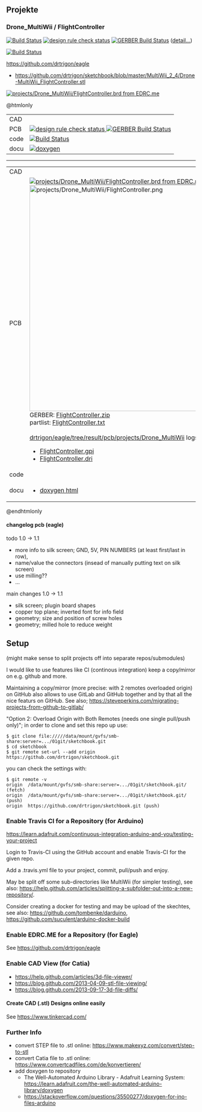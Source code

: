 ## Projekte
### Drone_MultiWii / FlightController
[![Build Status](https://travis-ci.org/drtrigon/sketchbook.svg?branch=master)](https://travis-ci.org/drtrigon/sketchbook)
[![design rule check status](https://edrc.me/api/v1/user/drtrigon/project/eagle/img/status.svg)](https://edrc.me/g/drtrigon/eagle)
[![GERBER Build Status](https://travis-ci.org/drtrigon/eagle.svg?branch=master)](https://travis-ci.org/drtrigon/eagle)
([detail...](https://rawgit.com/drtrigon/sketchbook/master/MultiWii_2_4/status.html))

[![Build Status](https://travis-ci.org/drtrigon/docker-sketchbook.svg?branch=master)](https://travis-ci.org/drtrigon/docker-sketchbook)

https://github.com/drtrigon/eagle

* https://github.com/drtrigon/sketchbook/blob/master/MultiWii_2_4/Drone-MultiWii_FlightController.stl

[![projects/Drone_MultiWii/FlightController.brd from EDRC.me](https://edrc.me/api/v1/user/drtrigon/project/eagle/img/file/projects%2FDrone_MultiWii%2FFlightController.png?ref=refs%2Fheads%2Fmaster)](https://edrc.me/g/drtrigon/eagle)

@htmlonly
    <table>
      <tr>
        <td>CAD</td>
        <td>
        </td>
      </tr>
      <tr>
        <td>PCB</td>
        <td>
          <a href="https://edrc.me/g/drtrigon/eagle">
            <img alt="design rule check status" src="https://edrc.me/api/v1/user/drtrigon/project/eagle/img/status.svg" />
          </a>
          <a href="https://travis-ci.org/drtrigon/eagle">
            <img alt="GERBER Build Status" src="https://travis-ci.org/drtrigon/eagle.svg?branch=master" />
          </a><br>
        </td>
      </tr>
      <tr>
        <td>code</td>
        <td>
          <a href="https://travis-ci.org/drtrigon/sketchbook">
            <img alt="Build Status" src="https://travis-ci.org/drtrigon/sketchbook.svg?branch=master" />
          </a><br>
        </td>
      </tr>
      <tr>
        <td>docu</td>
        <td>
          <a href="http://www.doxygen.org/index.html">
            <img src="https://raw.githubusercontent.com/drtrigon/sketchbook/result/docu/doc/html/doxygen.png" alt="doxygen">
          </a><br>
        </td>
      </tr>
    </table>
    <hr>
    <table>
      <tr>
        <td>CAD</td>
        <td>
          <script src="https://embed.github.com/view/3d/drtrigon/sketchbook/master/MultiWii_2_4/Drone-MultiWii_FlightController.stl"></script><br>
        </td>
      </tr>
      <tr>
        <td>PCB</td>
        <td>
          <!--<a href="https://edrc.me/g/drtrigon/eagle">
            <img alt="design rule check status" src="https://edrc.me/api/v1/user/drtrigon/project/eagle/img/status.svg" />
          </a><br>-->
          <a href="https://edrc.me/g/drtrigon/eagle">
            <img alt="projects/Drone_MultiWii/FlightController.brd from EDRC.me" src="https://edrc.me/api/v1/user/drtrigon/project/eagle/img/file/projects%2FDrone_MultiWii%2FFlightController.png?ref=refs%2Fheads%2Fmaster" />
          </a><br>
          <a href="https://github.com/drtrigon/eagle/blob/result/pcb/projects/Drone_MultiWii/FlightController.png">
            <img alt="projects/Drone_MultiWii/FlightController.png" width="600" src="https://raw.githubusercontent.com/drtrigon/eagle/result/pcb/projects/Drone_MultiWii/FlightController.png" />
          </a><br>
          GERBER: <a href="https://github.com/drtrigon/eagle/blob/result/pcb/projects/Drone_MultiWii/FlightController.zip">FlightController.zip</a><br>
          partlist: <a href="https://github.com/drtrigon/eagle/blob/result/pcb/projects/Drone_MultiWii/FlightController.txt">FlightController.txt</a><br>
          <br>
          <a href="https://github.com/drtrigon/eagle/tree/result/pcb/projects/Drone_MultiWii">drtrigon/eagle/tree/result/pcb/projects/Drone_MultiWii</a> logs:<br>
          <ul>
            <li><a href="https://github.com/drtrigon/eagle/blob/result/pcb/projects/Drone_MultiWii/FlightController.gpi">FlightController.gpi</a></li>
            <li><a href="https://github.com/drtrigon/eagle/blob/result/pcb/projects/Drone_MultiWii/FlightController.dri">FlightController.dri</a></li>
          </ul>
        </td>
      </tr>
      <tr>
        <td>code</td>
        <td>
          <!--<a href="https://travis-ci.org/drtrigon/sketchbook">
            <img alt="Build Status" src="https://travis-ci.org/drtrigon/sketchbook.svg?branch=master" />
          </a><br>-->
        </td>
      </tr>
      <tr>
        <td>docu</td>
        <td>
          <ul>
            <li><a href="https://rawgit.com/drtrigon/sketchbook/result/docu/doc/html/index.html">doxygen html</a></li>
            <!--<li><a href="https://github.com/drtrigon/sketchbook/blob/result/docu/doc/latex/refman.pdf">doxygen pdf</a></li>-->
          </ul>
        </td>
      </tr>
    </table>
@endhtmlonly

#### changelog pcb (eagle)

todo 1.0 -> 1.1

* more info to silk screen; GND, 5V, PIN NUMBERS (at least first/last in row), 
* name/value the connectors (insead of manually putting text on silk screen)
* use milling??
* ...

main changes 1.0 -> 1.1

* silk screen; plugin board shapes
* copper top plane; inverted font for info field
* geometry; size and position of screw holes
* geometry; milled hole to reduce weight

## Setup
(might make sense to split projects off into separate repos/submodules)

I would like to use features like CI (continous integration) keep a copy/mirror on e.g. github and more.

Maintaining a copy/mirror (more precise: with 2 remotes overloaded origin) on GitHub also allows
to use GitLab and GitHub together and by that all the nice featurs on GitHub.
See also; https://steveperkins.com/migrating-projects-from-github-to-gitlab/

"Option 2: Overload Origin with Both Remotes (needs one single pull/push only)"; in order to clone
and set this repo up use:
```
$ git clone file://///data/mount/gvfs/smb-share:server=.../01git/sketchbook.git
$ cd sketchbook
$ git remote set-url --add origin https://github.com/drtrigon/sketchbook.git
```
you can check the settings with:
```
$ git remote -v
origin  /data/mount/gvfs/smb-share:server=.../01git/sketchbook.git/ (fetch)
origin  /data/mount/gvfs/smb-share:server=.../01git/sketchbook.git/ (push)
origin  https://github.com/drtrigon/sketchbook.git (push)
```

### Enable Travis CI for a Repository (for Arduino)
https://learn.adafruit.com/continuous-integration-arduino-and-you/testing-your-project

Login to Travis-CI using the GitHub account and enable Travis-CI for the given repo.

Add a .travis.yml file to your project, commit, pull/push and enjoy.

May be split off some sub-directories like MultiWii (for simpler testing),
see also: https://help.github.com/articles/splitting-a-subfolder-out-into-a-new-repository/.

Consider creating a docker for testing and may be upload of the skechtes,
see also: https://github.com/tombenke/darduino, https://github.com/suculent/arduino-docker-build

### Enable EDRC.ME for a Repository (for Eagle)
See https://github.com/drtrigon/eagle

### Enable CAD View (for Catia)
* https://help.github.com/articles/3d-file-viewer/
* https://blog.github.com/2013-04-09-stl-file-viewing/
* https://blog.github.com/2013-09-17-3d-file-diffs/

#### Create CAD (.stl) Designs online easily
See https://www.tinkercad.com/

### Further Info
* convert STEP file to .stl online: https://www.makexyz.com/convert/step-to-stl
* convert Catia file to .stl online: https://www.convertcadfiles.com/de/konvertieren/
* add doxygen to repository
  * The Well-Automated Arduino Library - Adafruit Learning System: https://learn.adafruit.com/the-well-automated-arduino-library/doxygen
  * https://stackoverflow.com/questions/35500277/doxygen-for-ino-files-arduino
